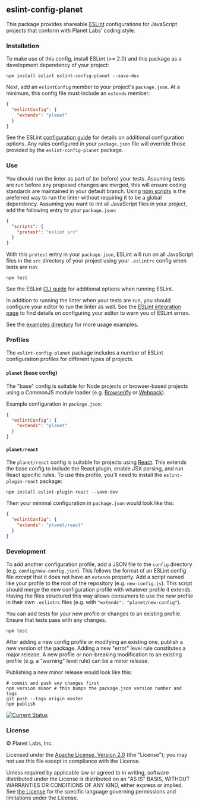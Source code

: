 ## eslint-config-planet

This package provides shareable [ESLint](http://eslint.org/) configurations for JavaScript projects that conform with Planet Labs' coding style.

### Installation

To make use of this config, install ESLint (>= 2.0) and this package as a development dependency of your project:

    npm install eslint eslint-config-planet --save-dev

Next, add an `eslintConfig` member to your project's `package.json`.  At a minimum, this config file must include an `extends` member:

```json
{
  "eslintConfig": {
    "extends": "planet"
  }
}
```

See the ESLint [configuration guide](http://eslint.org/docs/user-guide/configuring) for details on additional configuration options.  Any rules configured in your `package.json` file will override those provided by the `eslint-config-planet` package.

### Use

You should run the linter as part of (or before) your tests.  Assuming tests are run before any proposed changes are merged, this will ensure coding standards are maintained in your default branch.  Using [npm scripts](https://docs.npmjs.com/misc/scripts) is the preferred way to run the linter without requiring it to be a global dependency.  Assuming you want to lint all JavaScript files in your project, add the following entry to your `package.json`:

```json
{
  "scripts": {
    "pretest": "eslint src"
  }
}
```

With this `pretest` entry in your `package.json`, ESLint will run on all JavaScript files in the `src` directory of your project using your `.eslintrc` config when tests are run:

    npm test

See the ESLint [CLI guide](http://eslint.org/docs/user-guide/command-line-interface) for additional options when running ESLint.

In addition to running the linter when your tests are run, you should configure your editor to run the linter as well.  See the [ESLint integration page](http://eslint.org/docs/user-guide/integrations#editors) to find details on configuring your editor to warn you of ESLint errors.

See the [examples directory](https://github.com/planetlabs/eslint-config-planet/tree/master/examples) for more usage examples.

### Profiles

The `eslint-config-planet` package includes a number of ESLint configuration profiles for different types of projects.

#### `planet` (base config)

The "base" config is suitable for Node projects or browser-based projects using a CommonJS module loader (e.g. [Browserify](http://browserify.org/) or [Webpack](http://webpack.github.io/)).

Example configuration in `package.json`:
```json
{
  "eslintConfig": {
    "extends": "planet"
  }
}
```

#### `planet/react`

The `planet/react` config is suitable for projects using [React](https://facebook.github.io/react/).  This extends the base config to include the React plugin, enable JSX parsing, and run React specific rules.  To use this profile, you'll need to install the `eslint-plugin-react` package:

    npm install eslint-plugin-react --save-dev

Then your minimal configuration in `package.json` would look like this:
```json
{
  "eslintConfig": {
    "extends": "planet/react"
  }
}
```

### Development

To add another configuration profile, add a JSON file to the `config` directory (e.g. `config/new-config.json`).  This follows the format of an ESLint config file *except* that it does not have an `extends` property.  Add a script named like your profile to the root of the repository (e.g. `new-config.js`).  This script should merge the new configuration profile with whatever profile it extends.  Having the files structured this way allows consumers to use the new profile in their own `.eslintrc` files (e.g. with `"extends": "planet/new-config"`).

You can add tests for your new profile or changes to an existing profile.  Ensure that tests pass with any changes.

    npm test

After adding a new config profile or modifying an existing one, publish a new version of the package.  Adding a new "error" level rule constitutes a major release.  A new profile or non-breaking modification to an existing profile (e.g. a "warning" level rule) can be a minor release.

Publishing a new minor release would look like this:

    # commit and push any changes first
    npm version minor # this bumps the package.json version number and tags
    git push --tags origin master
    npm publish

[![Current Status](https://secure.travis-ci.org/planetlabs/eslint-config-planet.png?branch=master)](https://travis-ci.org/planetlabs/eslint-config-planet)

### License

© Planet Labs, Inc.

Licensed under the [Apache License, Version 2.0](http://www.apache.org/licenses/LICENSE-2.0) (the "License"); you may not use this file except in compliance with the License.

Unless required by applicable law or agreed to in writing, software distributed under the License is distributed on an "AS IS" BASIS, WITHOUT WARRANTIES OR CONDITIONS OF ANY KIND, either express or implied. See [the License](http://www.apache.org/licenses/LICENSE-2.0) for the specific language governing permissions and limitations under the License.
